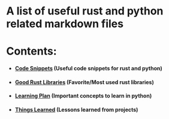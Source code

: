 # A list of useful rust and python related markdown files

# Contents:
- #### [Code Snippets](https://aron-aitf.github.io/programing_documents/docs/code_snippets.html) (Useful code snippets for rust and python)
- #### [Good Rust Libraries](https://aron-aitf.github.io/programing_documents/docs/good_rust_libraries.html) (Favorite/Most used rust libraries)
- #### [Learning Plan](https://aron-aitf.github.io/programing_documents/docs/learning_plan.html) (Important concepts to learn in python)
- #### [Things Learned](https://aron-aitf.github.io/programing_documents/docs/things_learned.html) (Lessons learned from projects)